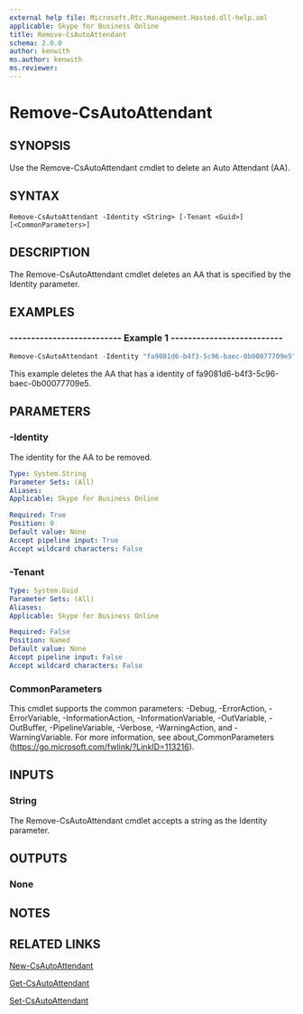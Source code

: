 ```yaml
---
external help file: Microsoft.Rtc.Management.Hosted.dll-help.xml
applicable: Skype for Business Online
title: Remove-CsAutoAttendant
schema: 2.0.0
author: kenwith
ms.author: kenwith
ms.reviewer:
---
```


# Remove-CsAutoAttendant

## SYNOPSIS
Use the Remove-CsAutoAttendant cmdlet to delete an Auto Attendant (AA).

## SYNTAX

```
Remove-CsAutoAttendant -Identity <String> [-Tenant <Guid>] [<CommonParameters>]
```

## DESCRIPTION
The Remove-CsAutoAttendant cmdlet deletes an AA that is specified by the Identity parameter.

## EXAMPLES

### -------------------------- Example 1 --------------------------
```powershell
Remove-CsAutoAttendant -Identity "fa9081d6-b4f3-5c96-baec-0b00077709e5"
```

This example deletes the AA that has a identity of fa9081d6-b4f3-5c96-baec-0b00077709e5.


## PARAMETERS

### -Identity
The identity for the AA to be removed.


```yaml
Type: System.String
Parameter Sets: (All)
Aliases:
Applicable: Skype for Business Online

Required: True
Position: 0
Default value: None
Accept pipeline input: True
Accept wildcard characters: False
```

### -Tenant

```yaml
Type: System.Guid
Parameter Sets: (All)
Aliases:
Applicable: Skype for Business Online

Required: False
Position: Named
Default value: None
Accept pipeline input: False
Accept wildcard characters: False
```

### CommonParameters
This cmdlet supports the common parameters: -Debug, -ErrorAction, -ErrorVariable, -InformationAction, -InformationVariable, -OutVariable, -OutBuffer, -PipelineVariable, -Verbose, -WarningAction, and -WarningVariable. For more information, see about_CommonParameters (https://go.microsoft.com/fwlink/?LinkID=113216).

## INPUTS

### String
The Remove-CsAutoAttendant cmdlet accepts a string as the Identity parameter.


## OUTPUTS

### None


## NOTES

## RELATED LINKS

[New-CsAutoAttendant](New-CsAutoAttendant.md)

[Get-CsAutoAttendant](Get-CsAutoAttendant.md)

[Set-CsAutoAttendant](Set-CsAutoAttendant.md)
